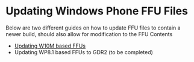 # Updating Windows Phone FFU FilesBelow are two different guides on how to update FFU files to contain a newer build, should also allow for modification to the FFU Contents- [Updating W10M based FFUs](https://github.com/Empyreal96/Updating-WP-FFUs-Guide/blob/main/W10M_FFUs.md)- Updating WP8.1 based FFUs to GDR2 (to be completed)